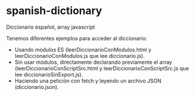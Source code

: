 # spanish-dictionary
Diccionario español, array javascript

Tenemos diferentes ejemplos para acceder al diccionario:
- Usando módulos ES (leerDiccionarioConModulos.html y leerDiccionarioConModulos.js que lee diccionario.js).
- Sin usar módulos, directamente declarando previamente el array (leerDiccionarioConScriptSrc.html y leerDiccionarioConScriptSrc.js que lee diccionarioSinExport.js).
- Haciendo una petición con fetch y leyendo un archivo JSON (diccionario.json).
